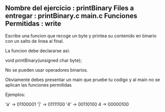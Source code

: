 Nombre del ejercicio    :   printBinary
Files a entregar        :   printBinary.c main.c
Funciones Permitidas    :   write
--------------------------------------------------------------------------------

Escribe una funcion que recoge un byte y printea su contenido en binario con 
un salto de linea al final.

La funcion debe declararse asi:

void	printBinary(unsigned char byte);

No se pueden usar operadores binarios.

Obviamente debes presentar un main que pruebe tu codigo y al main no se aplican
las funciones permitidas

Ejemplos:

'a' -> 01100001
'|' -> 01111100
'4' -> 00110100
4   -> 00000100